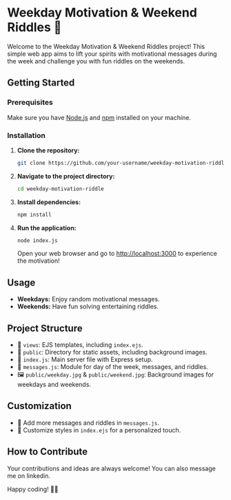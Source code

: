 # Weekday Motivation & Weekend Riddles 🚀

Welcome to the Weekday Motivation & Weekend Riddles project! This simple web app aims to lift your spirits with motivational messages during the week and challenge you with fun riddles on the weekends.

## Getting Started

### Prerequisites

Make sure you have [Node.js](https://nodejs.org/) and [npm](https://www.npmjs.com/) installed on your machine.

### Installation

1. **Clone the repository:**

    ```bash
    git clone https://github.com/your-username/weekday-motivation-riddle.git
    ```

2. **Navigate to the project directory:**

    ```bash
    cd weekday-motivation-riddle
    ```

3. **Install dependencies:**

    ```bash
    npm install
    ```

4. **Run the application:**

    ```bash
    node index.js
    ```

    Open your web browser and go to [http://localhost:3000](http://localhost:3000) to experience the motivation!

## Usage

- **Weekdays:** Enjoy random motivational messages.
- **Weekends:** Have fun solving entertaining riddles.

## Project Structure

- 📁 `views`: EJS templates, including `index.ejs`.
- 📁 `public`: Directory for static assets, including background images.
- 📄 `index.js`: Main server file with Express setup.
- 📄 `messages.js`: Module for day of the week, messages, and riddles.
- 🖼️ `public/weekday.jpg` & `public/weekend.jpg`: Background images for weekdays and weekends.

## Customization

- 📝 Add more messages and riddles in `messages.js`.
- 🎨 Customize styles in `index.ejs` for a personalized touch.

## How to Contribute

Your contributions and ideas are always welcome! You can also message me on linkedin.

Happy coding! 🚀✨
